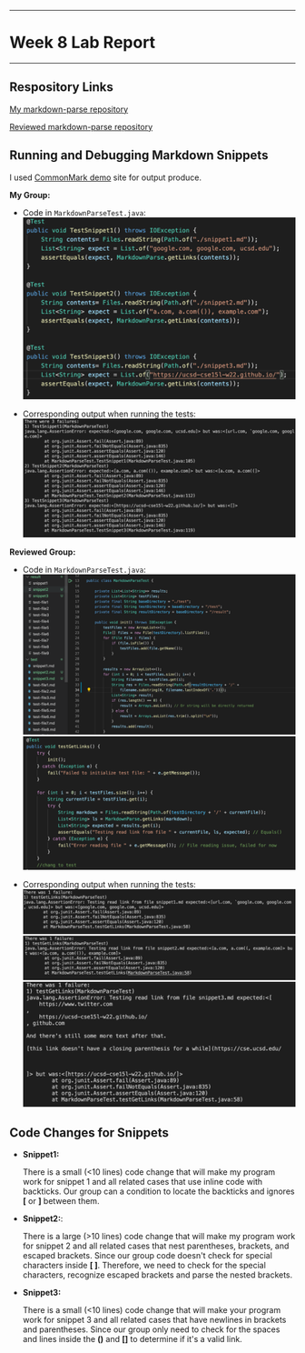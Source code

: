 ***
# Week 8 Lab Report
***

## **Respository Links**

[My markdown-parse repository](https://github.com/anhbch/CSE15L-TheLunaMoths)

[Reviewed markdown-parse repository](https://github.com/yaz067/markdown-parse)

## **Running and Debugging Markdown Snippets**

I used [CommonMark demo](https://spec.commonmark.org/dingus/) site for output produce. 
    
**My Group:**

* Code in `MarkdownParseTest.java`:
    ![Image](photo4/mygrouptest.png)

* Corresponding output when running the tests: 
    ![Image](photo4/mygroupoutput.png)

**Reviewed Group:**
* Code in `MarkdownParseTest.java`:
   ![Image](photo4/reviewedtest1.png)![Image](photo4/reviewedtest2.png)

* Corresponding output when running the tests:
    ![Image](photo4/reviewedoutput1.png)
    ![Image](photo4/reviewedoutput2.png)
    ![Image](photo4/reviewedoutput3.png)

## **Code Changes for Snippets**
* **Snippet1:**

    There is a small (<10 lines) code change that will make my program work for snippet 1 and all related cases that use inline code with backticks. Our group can a condition to locate the backticks and ignores **[** or **]** between them. 

* **Snippet2:**: 
   
   There is a large (>10 lines) code change that will make my program work for snippet 2 and all related cases that nest parentheses, brackets, and escaped brackets. Since our group code doesn't check for special characters inside **[ ]**. Therefore, we need to check for the special characters, recognize escaped brackets and parse the nested brackets. 

* **Snippet3:**

    There is a small (<10 lines) code change that will make your program work for snippet 3 and all related cases that have newlines in brackets and parentheses. Since our group only need to check for the spaces and lines inside the **()** and **[]** to determine if it's a valid link. 





